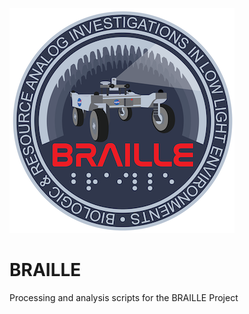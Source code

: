 ![BRAILLE_Logo](BRAILLE_Logo.png)
# BRAILLE
Processing and analysis scripts for the BRAILLE Project
